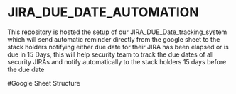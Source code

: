# JIRA_DUE_DATE_AUTOMATION
This repository is hosted the setup of our JIRA_DUE_Date_tracking_system which will send automatic reminder directly from the google sheet to the stack holders notifying either due date for their JIRA has been elapsed or is due in 15 Days, this will help security team to track the due dates of all security JIRAs and notify automatically to the stack holders 15 days before the due date

#Google Sheet Structure
